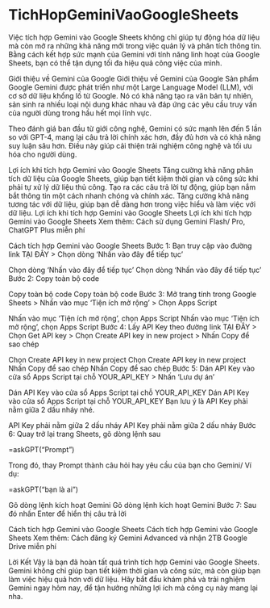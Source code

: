 # TichHopGeminiVaoGoogleSheets
Việc tích hợp Gemini vào Google Sheets không chỉ giúp tự động hóa dữ liệu mà còn mở ra những khả năng mới trong việc quản lý và phân tích thông tin. Bằng cách kết hợp sức mạnh của Gemini với tính năng linh hoạt của Google Sheets, bạn có thể tận dụng tối đa hiệu quả công việc của mình.



Giới thiệu về Gemini của Google
Giới thiệu về Gemini của Google
Sản phẩm Google Gemini được phát triển như một Large Language Model (LLM), với cơ sở dữ liệu khổng lồ từ Google. Nó có khả năng tạo ra văn bản tự nhiên, sản sinh ra nhiều loại nội dung khác nhau và đáp ứng các yêu cầu truy vấn của người dùng trong hầu hết mọi lĩnh vực.

Theo đánh giá ban đầu từ giới công nghệ, Gemini có sức mạnh lên đến 5 lần so với GPT-4, mang lại câu trả lời chính xác hơn, đầy đủ hơn và có khả năng suy luận sâu hơn. Điều này giúp cải thiện trải nghiệm công nghệ và tối ưu hóa cho người dùng.

Lợi ích khi tích hợp Gemini vào Google Sheets
Tăng cường khả năng phân tích dữ liệu của Google Sheets, giúp bạn tiết kiệm thời gian và công sức khi phải tự xử lý dữ liệu thủ công.
Tạo ra các câu trả lời tự động, giúp bạn nắm bắt thông tin một cách nhanh chóng và chính xác.
Tăng cường khả năng tương tác với dữ liệu, giúp bạn dễ dàng hơn trong việc hiểu và làm việc với dữ liệu.
Lợi ích khi tích hợp Gemini vào Google Sheets
Lợi ích khi tích hợp Gemini vào Google Sheets
Xem thêm: Cách sử dụng Gemini Flash/ Pro, ChatGPT Plus miễn phí 

Cách tích hợp Gemini vào Google Sheets
Bước 1: Bạn truy cập vào đường link TẠI ĐÂY > Chọn dòng ‘Nhấn vào đây để tiếp tục’

Chọn dòng ‘Nhấn vào đây để tiếp tục’
Chọn dòng ‘Nhấn vào đây để tiếp tục’
Bước 2: Copy toàn bộ code

Copy toàn bộ code
Copy toàn bộ code
Bước 3: Mở trang tính trong Google Sheets > Nhấn vào mục ‘Tiện ích mở rộng’ > Chọn Apps Script

Nhấn vào mục ‘Tiện ích mở rộng’, chọn Apps Script
Nhấn vào mục ‘Tiện ích mở rộng’, chọn Apps Script
Bước 4: Lấy API Key theo đường link TẠI ĐÂY > Chọn Get API key > Chọn Create API key in new project > Nhấn Copy để sao chép

Chọn Create API key in new project
Chọn Create API key in new project
Nhấn Copy để sao chép
Nhấn Copy để sao chép
Bước 5: Dán API Key vào cửa sổ Apps Script tại chỗ YOUR_API_KEY > Nhấn ‘Lưu dự án’

Dán API Key vào cửa sổ Apps Script tại chỗ YOUR_API_KEY
Dán API Key vào cửa sổ Apps Script tại chỗ YOUR_API_KEY
Bạn lưu ý là API Key phải nằm giữa 2 dấu nháy nhé.

API Key phải nằm giữa 2 dấu nháy
API Key phải nằm giữa 2 dấu nháy
Bước 6: Quay trở lại trang Sheets, gõ dòng lệnh sau

=askGPT(“Prompt”)

Trong đó, thay Prompt thành câu hỏi hay yêu cầu của bạn cho Gemini/ Ví dụ:

=askGPT(“bạn là ai”)

Gõ dòng lệnh kích hoạt Gemini
Gõ dòng lệnh kích hoạt Gemini
Bước 7: Sau đó nhấn Enter để hiển thị câu trả lời

Cách tích hợp Gemini vào Google Sheets
Cách tích hợp Gemini vào Google Sheets
Xem thêm: Cách đăng ký Gemini Advanced và nhận 2TB Google Drive miễn phí

Lời Kết
Vậy là bạn đã hoàn tất quá trình tích hợp Gemini vào Google Sheets. Gemini không chỉ giúp bạn tiết kiệm thời gian và công sức, mà còn giúp bạn làm việc hiệu quả hơn với dữ liệu. Hãy bắt đầu khám phá và trải nghiệm Gemini ngay hôm nay, để tận hưởng những lợi ích mà công cụ này mang lại nha.